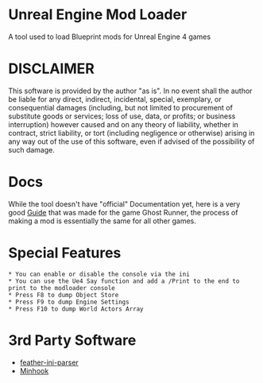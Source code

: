 # Unreal Engine Mod Loader
A tool used to load Blueprint mods for Unreal Engine 4 games

# DISCLAIMER
This software is provided by the author "as is". In no event shall the author be liable for any direct, indirect, incidental, special, exemplary, or consequential damages (including, but not limited to procurement of substitute goods or services; loss of use, data, or profits; or business interruption) however caused and on any 
theory of liability, whether in contract, strict liability, or tort (including negligence or otherwise) arising in any way out of the use of this software, even if advised of the possibility of such damage.

# Docs
While the tool doesn't have "official" Documentation yet, here is a very good [Guide](https://github.com/Dmgvol/GR_Guides/blob/main/ModLoaderExample.md) that was made for the game Ghost Runner, the process of making a mod is essentially the same for all other games.

# Special Features
	* You can enable or disable the console via the ini
	* You can use the Ue4 Say function and add a /Print to the end to print to the modloader console
	* Press F8 to dump Object Store
	* Press F9 to dump Engine Settings
	* Press F10 to dump World Actors Array

# 3rd Party Software
  * [feather-ini-parser](https://github.com/Turbine1991/cpp-feather-ini-parser)
  * [Minhook](https://github.com/TsudaKageyu/minhook)
